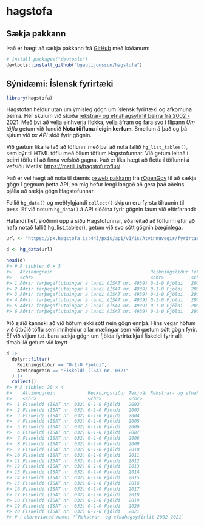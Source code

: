 
<!-- README.md is generated from README.Rmd. Please edit that file -->

# hagstofa

<!-- badges: start -->
<!-- badges: end -->

## Sækja pakkann

Það er hægt að sækja pakkann frá [GitHub](https://github.com/) með
kóðanum:

``` r
# install.packages("devtools")
devtools::install_github("bgautijonsson/hagstofa")
```

## Sýnidæmi: Íslensk fyrirtæki

``` r
library(hagstofa)
```

Hagstofan heldur utan um ýmisleg gögn um íslensk fyrirtæki og afkomuna
þeirra. Hér skulum við skoða [rekstrar- og efnahagsyfirlit þeirra frá
2002 -
2021](https://px.hagstofa.is/pxis/pxweb/is/Atvinnuvegir/Atvinnuvegir__fyrirtaeki__afkoma__2_rekstrarogefnahags/FYR08010.px).
Með því að velja einhverja flokka, velja áfram og fara svo í flipann *Um
töflu* getum við fundið **Nota töfluna í eigin kerfum**. Smellum á það
og þá sjáum við *px API* slóð fyrir gögnin.

Við gætum líka leitað að töflunni með því að nota fallið
`hg_list_tables()`, sem býr til HTML töflu með öllum töflum
Hagstofunnar. Við getum leitað í þeirri töflu til að finna vefslóð
gagna. Það er líka hægt að fletta í töflunni á vefsíðu Metils:
<https://metill.is/hagstofutoflur/>

Það er vel hægt að nota til dæmis [pxweb
pakkann](http://ropengov.github.io/pxweb/) frá
[rOpenGov](https://ropengov.org/) til að sækja gögn í gegnum þetta API,
en mig hefur lengi langað að gera það aðeins þjálla að sækja gögn
Hagstofunnar.

Fallið `hg_data()` og meðfylgjandi `collect()` skipun eru fyrsta
tilraunin til þess. Ef við notum `hg_data()` á API slóðina fyrir gögnin
fáum við eftirfarandi:

Hafandi flett slóðinni upp á síðu Hagstofunnar, eða leitað að töflunni
eftir að hafa notað fallið hg_list_tables(), getum við svo sótt gögnin
þæginlega.

``` r
url <- "https://px.hagstofa.is:443/pxis/api/v1/is/Atvinnuvegir/fyrirtaeki/afkoma/2_rekstrarogefnahags/FYR08010.px"

d <- hg_data(url)

head(d)
#> # A tibble: 6 × 3
#>   Atvinnugrein                                    Reikningsliður Tekjuár
#>   <chr>                                           <chr>          <chr>  
#> 1 Aðrir farþegaflutningar á landi (ÍSAT nr. 4939) 0-1-0 Fjöldi   2002   
#> 2 Aðrir farþegaflutningar á landi (ÍSAT nr. 4939) 0-1-0 Fjöldi   2003   
#> 3 Aðrir farþegaflutningar á landi (ÍSAT nr. 4939) 0-1-0 Fjöldi   2004   
#> 4 Aðrir farþegaflutningar á landi (ÍSAT nr. 4939) 0-1-0 Fjöldi   2005   
#> 5 Aðrir farþegaflutningar á landi (ÍSAT nr. 4939) 0-1-0 Fjöldi   2006   
#> 6 Aðrir farþegaflutningar á landi (ÍSAT nr. 4939) 0-1-0 Fjöldi   2007
```

Þið sjáið kannski að við höfum ekki sótt nein gögn ennþá. Hins vegar
höfum við útbúið töflu sem inniheldur allar mælingar sem við gætum sótt
gögn fyrir. Ef við viljum t.d. bara sækja gögn um fjölda fyrirtækja í
fiskeldi fyrir allt tímabilið getum við keyrt

``` r
d |> 
  dplyr::filter(
    Reikningsliður == "0-1-0 Fjöldi",
    Atvinnugrein == "Fiskeldi (ÍSAT nr. 032)"
  ) |> 
  collect()
#> # A tibble: 20 × 4
#>    Atvinnugrein            Reikningsliður Tekjuár Rekstrar- og efnahagsyfirlit…¹
#>    <chr>                   <chr>          <chr>                            <dbl>
#>  1 Fiskeldi (ÍSAT nr. 032) 0-1-0 Fjöldi   2002                                48
#>  2 Fiskeldi (ÍSAT nr. 032) 0-1-0 Fjöldi   2003                                61
#>  3 Fiskeldi (ÍSAT nr. 032) 0-1-0 Fjöldi   2004                                55
#>  4 Fiskeldi (ÍSAT nr. 032) 0-1-0 Fjöldi   2005                                50
#>  5 Fiskeldi (ÍSAT nr. 032) 0-1-0 Fjöldi   2006                                51
#>  6 Fiskeldi (ÍSAT nr. 032) 0-1-0 Fjöldi   2007                                47
#>  7 Fiskeldi (ÍSAT nr. 032) 0-1-0 Fjöldi   2008                                46
#>  8 Fiskeldi (ÍSAT nr. 032) 0-1-0 Fjöldi   2009                                53
#>  9 Fiskeldi (ÍSAT nr. 032) 0-1-0 Fjöldi   2010                                49
#> 10 Fiskeldi (ÍSAT nr. 032) 0-1-0 Fjöldi   2011                                52
#> 11 Fiskeldi (ÍSAT nr. 032) 0-1-0 Fjöldi   2012                                50
#> 12 Fiskeldi (ÍSAT nr. 032) 0-1-0 Fjöldi   2013                                58
#> 13 Fiskeldi (ÍSAT nr. 032) 0-1-0 Fjöldi   2014                                59
#> 14 Fiskeldi (ÍSAT nr. 032) 0-1-0 Fjöldi   2015                                56
#> 15 Fiskeldi (ÍSAT nr. 032) 0-1-0 Fjöldi   2016                                56
#> 16 Fiskeldi (ÍSAT nr. 032) 0-1-0 Fjöldi   2017                                57
#> 17 Fiskeldi (ÍSAT nr. 032) 0-1-0 Fjöldi   2018                                53
#> 18 Fiskeldi (ÍSAT nr. 032) 0-1-0 Fjöldi   2019                                53
#> 19 Fiskeldi (ÍSAT nr. 032) 0-1-0 Fjöldi   2020                                56
#> 20 Fiskeldi (ÍSAT nr. 032) 0-1-0 Fjöldi   2021                                55
#> # ℹ abbreviated name: ¹​`Rekstrar- og efnahagsyfirlit 2002-2021`
```
